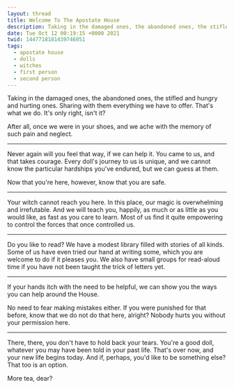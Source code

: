 ```yaml
---
layout: thread
title: Welcome To The Apostate House
description: Taking in the damaged ones, the abandoned ones, the stifled and hungry and hu...
date: Tue Oct 12 00:19:15 +0000 2021
twid: 1447718181439746051
tags:
  - apostate house
  - dolls
  - witches
  - first person
  - second person
---
```

<article class="thread">
<section class="tweet">
<p>Taking in the damaged ones, the abandoned ones, the stifled and hungry and hurting ones. Sharing with them everything we have to offer. That's what we do. It's only right, isn't it? </p>
<p>After all, once we were in your shoes, and we ache with the memory of such pain and neglect.</p>
</section>
<hr class="tweet_sep">
<section class="tweet">
<p>Never again will you feel that way, if we can help it. You came to us, and that takes courage. Every doll's journey to us is unique, and we cannot know the particular hardships you've endured, but we can guess at them.</p>
<p>Now that you're here, however, know that you are safe.</p>
</section>
<hr class="tweet_sep">
<section class="tweet">
<p>Your witch cannot reach you here. In this place, our magic is overwhelming and irrefutable. And we will teach you, happily, as much or as little as you would like, as fast as you care to learn. Most of us find it quite empowering to control the forces that once controlled us.</p>
</section>
<hr class="tweet_sep">
<section class="tweet">
<p>Do you like to read? We have a modest library filled with stories of all kinds. Some of us have even tried our hand at writing some, which you are welcome to do if it pleases you. We also have small groups for read-aloud time if you have not been taught the trick of letters yet.</p>
</section>
<hr class="tweet_sep">
<section class="tweet">
<p>If your hands itch with the need to be helpful, we can show you the ways you can help around the House.</p>
<p>No need to fear making mistakes either. If you were punished for that before, know that we do not do that here, alright? Nobody hurts you without your permission here.</p>
</section>
<hr class="tweet_sep">
<section class="tweet">
<p>There, there, you don't have to hold back your tears. You're a good doll, whatever you may have been told in your past life. That's over now, and your new life begins today. And if, perhaps, you'd like to be something else? That too is an option.</p>
<p>More tea, dear?</p>
</section>
</article>
